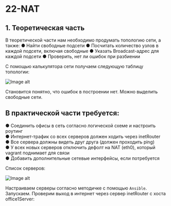 # 22-NAT
## 1. Теоретическая часть
В теоретической части нам необходимо продумать топологию сети, а
также:
● Найти свободные подсети
● Посчитать количество узлов в каждой подсети, включая свободные
● Указать Broadcast-адрес для каждой подсети
● Проверить, нет ли ошибок при разбиении

С помощью калькулятора сети получаем следующую таблицу топологии:

![Image alt]()

Становится понятно, что ошибок в построении нет. Можно выделить свободные сети.

## В практической части требуется:    
● Соединить офисы в сеть согласно логической схеме и настроить роутинг    
● Интернет-трафик со всех серверов должен ходить через inetRouter    
● Все сервера должны видеть друг друга (должен проходить ping)     
● У всех новых серверов отключить дефолт на NAT (eth0), который vagrant поднимает для связи   
● Добавить дополнительные сетевые интерфейсы, если потребуется    

Список серверов:

![Image alt]()

Настраиваем серверы согласно методичке с помощью `Ansible`. Запускаем.
Проверим выход в интернет через сервер inetRouter c хоста office1Server:

```bash

 
```

